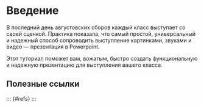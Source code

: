 # Введение

В последний день августовских сборов каждый класс выступает со своей сценкой. Практика показала, что самый простой, универсальный и надежный способ сопроводить выступление картинками, звуками и видео — презентация в Powerpoint.

Этот туториал поможет вам, вожатым, быстро создать функциональную и надежную презентацию для выступления вашего класса.

## Полезные ссылки

::: {#refs}
:::
